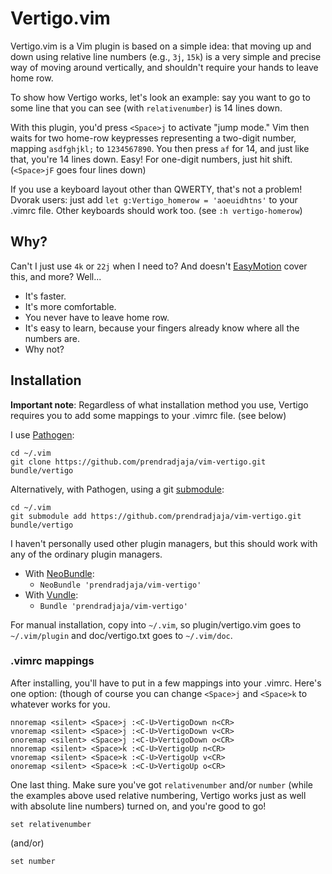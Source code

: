 Vertigo.vim
===========

Vertigo.vim is a Vim plugin is based on a simple idea: that moving up and
down using relative line numbers (e.g., `3j`, `15k`) is a very simple and
precise way of moving around vertically, and shouldn't require your hands to
leave home row.

To show how Vertigo works, let's look an example: say you want to go to some
line that you can see (with `relativenumber`) is 14 lines down.

With this plugin, you'd press `<Space>j` to activate "jump mode." Vim then waits
for two home-row keypresses representing a two-digit number, mapping
`asdfghjkl;` to `1234567890`. You then press `af` for 14, and just like
that, you're 14 lines down. Easy! For one-digit numbers, just hit shift.
(`<Space>jF` goes four lines down)

If you use a keyboard layout other than QWERTY, that's not a problem! Dvorak
users: just add `let g:Vertigo_homerow = 'aoeuidhtns'` to your .vimrc file.
Other keyboards should work too. (see `:h vertigo-homerow`)

Why?
----

Can't I just use `4k` or `22j` when I need to? And doesn't [EasyMotion](https://github.com/Lokaltog/vim-easymotion) cover this, and more? Well...

* It's faster.
* It's more comfortable.
* You never have to leave home row.
* It's easy to learn, because your fingers already know where all the numbers
  are.
* Why not?

Installation
------------

__Important note__: Regardless of what installation method you use, Vertigo
requires you to add some mappings to your .vimrc file. (see below)

I use [Pathogen](https://github.com/tpope/vim-pathogen):

    cd ~/.vim
    git clone https://github.com/prendradjaja/vim-vertigo.git bundle/vertigo

Alternatively, with Pathogen, using a git [submodule](http://vimcasts.org/episodes/synchronizing-plugins-with-git-submodules-and-pathogen/):

    cd ~/.vim
    git submodule add https://github.com/prendradjaja/vim-vertigo.git bundle/vertigo

I haven't personally used other plugin managers, but this should work with any of the ordinary plugin managers.

* With [NeoBundle](https://github.com/Shougo/neobundle.vim):
    *  `NeoBundle 'prendradjaja/vim-vertigo'`
* With [Vundle](https://github.com/gmarik/vundle):
    *  `Bundle 'prendradjaja/vim-vertigo'`

For manual installation, copy into `~/.vim`, so plugin/vertigo.vim goes to `~/.vim/plugin` and doc/vertigo.txt goes to `~/.vim/doc`.

### .vimrc mappings

After installing, you'll have to put in a few mappings into your .vimrc. Here's one option: (though of course you can change `<Space>j` and `<Space>k` to whatever works for you.

    nnoremap <silent> <Space>j :<C-U>VertigoDown n<CR>
    vnoremap <silent> <Space>j :<C-U>VertigoDown v<CR>
    onoremap <silent> <Space>j :<C-U>VertigoDown o<CR>
    nnoremap <silent> <Space>k :<C-U>VertigoUp n<CR>
    vnoremap <silent> <Space>k :<C-U>VertigoUp v<CR>
    onoremap <silent> <Space>k :<C-U>VertigoUp o<CR>

One last thing. Make sure you've got `relativenumber` and/or `number` (while
the examples above used relative numbering, Vertigo works just as well with
absolute line numbers) turned on, and you're good to go!

    set relativenumber

(and/or)

    set number

